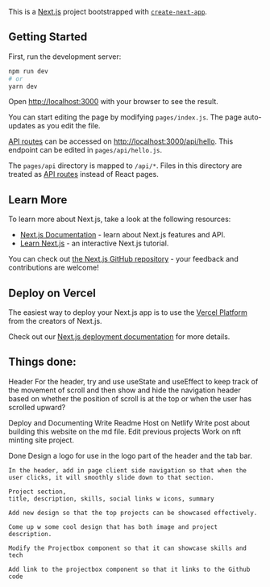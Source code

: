 This is a [Next.js](https://nextjs.org/) project bootstrapped with [`create-next-app`](https://github.com/vercel/next.js/tree/canary/packages/create-next-app).

## Getting Started

First, run the development server:

```bash
npm run dev
# or
yarn dev
```

Open [http://localhost:3000](http://localhost:3000) with your browser to see the result.

You can start editing the page by modifying `pages/index.js`. The page auto-updates as you edit the file.

[API routes](https://nextjs.org/docs/api-routes/introduction) can be accessed on [http://localhost:3000/api/hello](http://localhost:3000/api/hello). This endpoint can be edited in `pages/api/hello.js`.

The `pages/api` directory is mapped to `/api/*`. Files in this directory are treated as [API routes](https://nextjs.org/docs/api-routes/introduction) instead of React pages.

## Learn More

To learn more about Next.js, take a look at the following resources:

- [Next.js Documentation](https://nextjs.org/docs) - learn about Next.js features and API.
- [Learn Next.js](https://nextjs.org/learn) - an interactive Next.js tutorial.

You can check out [the Next.js GitHub repository](https://github.com/vercel/next.js/) - your feedback and contributions are welcome!

## Deploy on Vercel

The easiest way to deploy your Next.js app is to use the [Vercel Platform](https://vercel.com/new?utm_medium=default-template&filter=next.js&utm_source=create-next-app&utm_campaign=create-next-app-readme) from the creators of Next.js.

Check out our [Next.js deployment documentation](https://nextjs.org/docs/deployment) for more details.


## Things done: 
Header
    For the header, try and use useState and useEffect to keep track of the movement of scroll and then 
    show and hide the navigation header based on whether the position of scroll is at the top or when the user has scrolled upward?          

Deploy and Documenting
    Write Readme
    Host on Netlify 
    Write post about building this website on the md file.
    Edit previous projects 
    Work on nft minting site project. 

Done 
    Design a logo for use in the logo part of the header and the tab bar.
          
    In the header, add in page client side navigation so that when the user clicks, it will smoothly slide down to that section.

    Project section, 
    title, description, skills, social links w icons, summary
                    
    Add new design so that the top projects can be showcased effectively. 
          
    Come up w some cool design that has both image and project description. 
          
    Modify the Projectbox component so that it can showcase skills and tech
    
    Add link to the projectbox component so that it links to the Github code
    